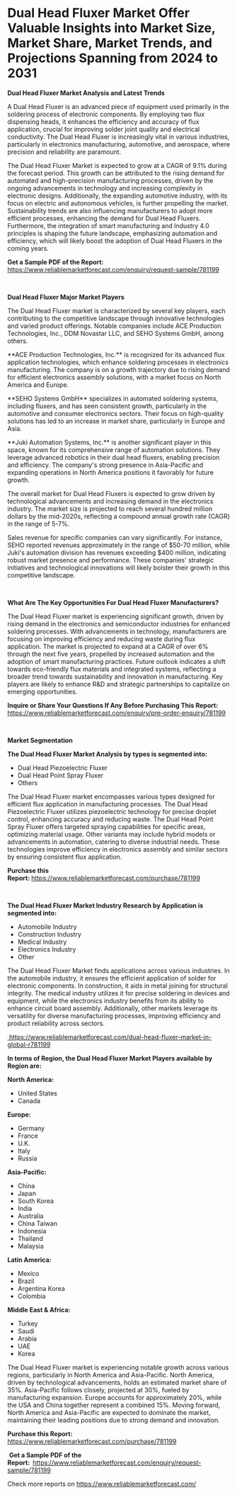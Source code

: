 <p><h1>Dual Head Fluxer Market Offer Valuable Insights into Market Size, Market Share, Market Trends, and Projections Spanning from 2024 to 2031</h1></p><p><strong>Dual Head Fluxer Market Analysis and Latest Trends</strong></p>
<p><p>A Dual Head Fluxer is an advanced piece of equipment used primarily in the soldering process of electronic components. By employing two flux dispensing heads, it enhances the efficiency and accuracy of flux application, crucial for improving solder joint quality and electrical conductivity. The Dual Head Fluxer is increasingly vital in various industries, particularly in electronics manufacturing, automotive, and aerospace, where precision and reliability are paramount.</p><p>The Dual Head Fluxer Market is expected to grow at a CAGR of 9.1% during the forecast period. This growth can be attributed to the rising demand for automated and high-precision manufacturing processes, driven by the ongoing advancements in technology and increasing complexity in electronic designs. Additionally, the expanding automotive industry, with its focus on electric and autonomous vehicles, is further propelling the market. Sustainability trends are also influencing manufacturers to adopt more efficient processes, enhancing the demand for Dual Head Fluxers. Furthermore, the integration of smart manufacturing and Industry 4.0 principles is shaping the future landscape, emphasizing automation and efficiency, which will likely boost the adoption of Dual Head Fluxers in the coming years.</p></p>
<p><strong>Get a Sample PDF of the Report:&nbsp;</strong> <a href="https://www.reliablemarketforecast.com/enquiry/request-sample/781199?utm_campaign=1833&utm_medium=2&utm_source=Github&utm_content=ia&utm_term=30122024&utm_id=dual-head-fluxer">https://www.reliablemarketforecast.com/enquiry/request-sample/781199</a></p>
<p>&nbsp;</p>
<p><strong>Dual Head Fluxer Major Market Players</strong></p>
<p><p>The Dual Head Fluxer market is characterized by several key players, each contributing to the competitive landscape through innovative technologies and varied product offerings. Notable companies include ACE Production Technologies, Inc., DDM Novastar LLC, and SEHO Systems GmbH, among others.</p><p>**ACE Production Technologies, Inc.** is recognized for its advanced flux application technologies, which enhance soldering processes in electronics manufacturing. The company is on a growth trajectory due to rising demand for efficient electronics assembly solutions, with a market focus on North America and Europe.</p><p>**SEHO Systems GmbH** specializes in automated soldering systems, including fluxers, and has seen consistent growth, particularly in the automotive and consumer electronics sectors. Their focus on high-quality solutions has led to an increase in market share, particularly in Europe and Asia.</p><p>**Juki Automation Systems, Inc.** is another significant player in this space, known for its comprehensive range of automation solutions. They leverage advanced robotics in their dual head fluxers, enabling precision and efficiency. The company's strong presence in Asia-Pacific and expanding operations in North America positions it favorably for future growth.</p><p>The overall market for Dual Head Fluxers is expected to grow driven by technological advancements and increasing demand in the electronics industry. The market size is projected to reach several hundred million dollars by the mid-2020s, reflecting a compound annual growth rate (CAGR) in the range of 5-7%.</p><p>Sales revenue for specific companies can vary significantly. For instance, SEHO reported revenues approximately in the range of $50-70 million, while Juki's automation division has revenues exceeding $400 million, indicating robust market presence and performance. These companies' strategic initiatives and technological innovations will likely bolster their growth in this competitive landscape.</p></p>
<p>&nbsp;</p>
<p><strong>What Are The Key Opportunities For Dual Head Fluxer Manufacturers?</strong></p>
<p><p>The Dual Head Fluxer market is experiencing significant growth, driven by rising demand in the electronics and semiconductor industries for enhanced soldering processes. With advancements in technology, manufacturers are focusing on improving efficiency and reducing waste during flux application. The market is projected to expand at a CAGR of over 6% through the next five years, propelled by increased automation and the adoption of smart manufacturing practices. Future outlook indicates a shift towards eco-friendly flux materials and integrated systems, reflecting a broader trend towards sustainability and innovation in manufacturing. Key players are likely to enhance R&D and strategic partnerships to capitalize on emerging opportunities.</p></p>
<p><strong>Inquire or Share Your Questions If Any Before Purchasing This Report:</strong> <a href="https://www.reliablemarketforecast.com/enquiry/pre-order-enquiry/781199?utm_campaign=1833&utm_medium=2&utm_source=Github&utm_content=ia&utm_term=30122024&utm_id=dual-head-fluxer">https://www.reliablemarketforecast.com/enquiry/pre-order-enquiry/781199</a></p>
<p>&nbsp;</p>
<p><strong>Market Segmentation</strong></p>
<p><strong>The Dual Head Fluxer Market Analysis by types is segmented into:</strong></p>
<p><ul><li>Dual Head Piezoelectric Fluxer</li><li>Dual Head Point Spray Fluxer</li><li>Others</li></ul></p>
<p><p>The Dual Head Fluxer market encompasses various types designed for efficient flux application in manufacturing processes. The Dual Head Piezoelectric Fluxer utilizes piezoelectric technology for precise droplet control, enhancing accuracy and reducing waste. The Dual Head Point Spray Fluxer offers targeted spraying capabilities for specific areas, optimizing material usage. Other variants may include hybrid models or advancements in automation, catering to diverse industrial needs. These technologies improve efficiency in electronics assembly and similar sectors by ensuring consistent flux application.</p></p>
<p><strong>Purchase this Report:&nbsp;</strong><a href="https://www.reliablemarketforecast.com/purchase/781199?utm_campaign=1833&utm_medium=2&utm_source=Github&utm_content=ia&utm_term=30122024&utm_id=dual-head-fluxer">https://www.reliablemarketforecast.com/purchase/781199</a></p>
<p>&nbsp;</p>
<p><strong>The Dual Head Fluxer Market Industry Research by Application is segmented into:</strong></p>
<p><ul><li>Automobile Industry</li><li>Construction Industry</li><li>Medical Industry</li><li>Electronics Industry</li><li>Other</li></ul></p>
<p><p>The Dual Head Fluxer Market finds applications across various industries. In the automobile industry, it ensures the efficient application of solder for electronic components. In construction, it aids in metal joining for structural integrity. The medical industry utilizes it for precise soldering in devices and equipment, while the electronics industry benefits from its ability to enhance circuit board assembly. Additionally, other markets leverage its versatility for diverse manufacturing processes, improving efficiency and product reliability across sectors.</p></p>
<p><a href="https://www.reliablemarketforecast.com/dual-head-fluxer-market-in-global-r781199?utm_campaign=1833&utm_medium=2&utm_source=Github&utm_content=ia&utm_term=30122024&utm_id=dual-head-fluxer">&nbsp;https://www.reliablemarketforecast.com/dual-head-fluxer-market-in-global-r781199</a></p>
<p><strong>In terms of Region, the Dual Head Fluxer Market Players available by Region are:</strong></p>
<p>
    <p> <strong> North America: </strong>
        <ul>
            <li>United States</li>
            <li>Canada</li>
        </ul>
        </p> 
    <p> <strong> Europe: </strong>
        <ul>
            <li>Germany</li>
            <li>France</li>
            <li>U.K.</li>
            <li>Italy</li>
            <li>Russia</li>
        </ul>
        </p> 
    <p> <strong> Asia-Pacific: </strong>
        <ul>
            <li>China</li>
            <li>Japan</li>
            <li>South Korea</li>
            <li>India</li>
            <li>Australia</li>
            <li>China Taiwan</li>
            <li>Indonesia</li>
            <li>Thailand</li>
            <li>Malaysia</li>
        </ul>
        </p> 
    <p> <strong> Latin America: </strong>
        <ul>
            <li>Mexico</li>
            <li>Brazil</li>
            <li>Argentina Korea</li>
            <li>Colombia</li>
        </ul>
        </p> 
    <p> <strong> Middle East & Africa: </strong>
        <ul>
            <li>Turkey</li>
            <li>Saudi</li>
            <li>Arabia</li>
            <li>UAE</li>
            <li>Korea</li>
        </ul>
    </p>
    </p>
<p><p>The Dual Head Fluxer market is experiencing notable growth across various regions, particularly in North America and Asia-Pacific. North America, driven by technological advancements, holds an estimated market share of 35%. Asia-Pacific follows closely, projected at 30%, fueled by manufacturing expansion. Europe accounts for approximately 20%, while the USA and China together represent a combined 15%. Moving forward, North America and Asia-Pacific are expected to dominate the market, maintaining their leading positions due to strong demand and innovation.</p></p>
<p><strong>Purchase this Report: </strong><a href="https://www.reliablemarketforecast.com/purchase/781199?utm_campaign=1833&utm_medium=2&utm_source=Github&utm_content=ia&utm_term=30122024&utm_id=dual-head-fluxer">https://www.reliablemarketforecast.com/purchase/781199</a></p>
<p>&nbsp;<strong>Get a Sample PDF of the Report:&nbsp;&nbsp;</strong><a href="https://www.reliablemarketforecast.com/enquiry/request-sample/781199?utm_campaign=1833&utm_medium=2&utm_source=Github&utm_content=ia&utm_term=30122024&utm_id=dual-head-fluxer">https://www.reliablemarketforecast.com/enquiry/request-sample/781199</a></p>
<p><strong></strong></p>
<p>Check more reports on <a href="https://www.reliablemarketforecast.com/?utm_campaign=1833&utm_medium=2&utm_source=Github&utm_content=ia&utm_term=30122024&utm_id=dual-head-fluxer">https://www.reliablemarketforecast.com/</a></p>